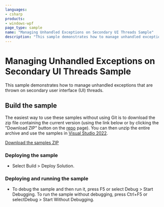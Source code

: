 ```yaml
---
languages:
- csharp
products:
- windows-wpf
page_type: sample
name: "Managing Unhandled Exceptions on Secondary UI Threads Sample"        
description: "This sample demonstrates how to manage unhandled exceptions that are thrown on secondary user interface (UI) threads."
---
```


# Managing Unhandled Exceptions on Secondary UI Threads Sample
This sample demonstrates how to manage unhandled exceptions that are thrown on secondary user interface (UI) threads.

## Build the sample
The easiest way to use these samples without using Git is to download the zip file containing the current version (using the link below or by clicking the "Download ZIP" button on the [repo](https://github.com/microsoft/WPF-Samples?tab=readme-ov-file) page). You can then unzip the entire archive and use the samples in [Visual Studio 2022](https://www.visualstudio.com/wpf-vs).

[Download the samples ZIP](../../archive/main.zip)

### Deploying the sample
- Select Build > Deploy Solution. 

### Deploying and running the sample
- To debug the sample and then run it, press F5 or select Debug >  Start Debugging. To run the sample without debugging, press Ctrl+F5 or selectDebug > Start Without Debugging. 


